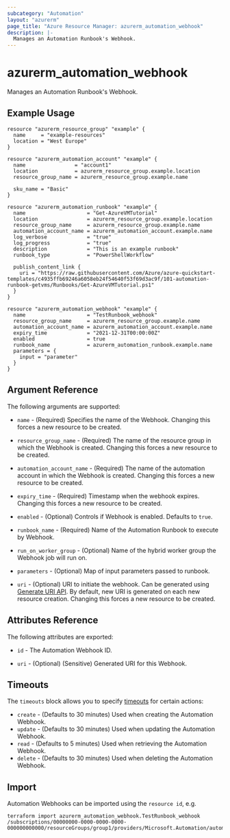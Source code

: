 ```yaml
---
subcategory: "Automation"
layout: "azurerm"
page_title: "Azure Resource Manager: azurerm_automation_webhook"
description: |-
  Manages an Automation Runbook's Webhook.
---
```


# azurerm_automation_webhook

Manages an Automation Runbook's Webhook.

## Example Usage

```hcl
resource "azurerm_resource_group" "example" {
  name     = "example-resources"
  location = "West Europe"
}

resource "azurerm_automation_account" "example" {
  name                = "account1"
  location            = azurerm_resource_group.example.location
  resource_group_name = azurerm_resource_group.example.name

  sku_name = "Basic"
}

resource "azurerm_automation_runbook" "example" {
  name                    = "Get-AzureVMTutorial"
  location                = azurerm_resource_group.example.location
  resource_group_name     = azurerm_resource_group.example.name
  automation_account_name = azurerm_automation_account.example.name
  log_verbose             = "true"
  log_progress            = "true"
  description             = "This is an example runbook"
  runbook_type            = "PowerShellWorkflow"

  publish_content_link {
    uri = "https://raw.githubusercontent.com/Azure/azure-quickstart-templates/c4935ffb69246a6058eb24f54640f53f69d3ac9f/101-automation-runbook-getvms/Runbooks/Get-AzureVMTutorial.ps1"
  }
}

resource "azurerm_automation_webhook" "example" {
  name                    = "TestRunbook_webhook"
  resource_group_name     = azurerm_resource_group.example.name
  automation_account_name = azurerm_automation_account.example.name
  expiry_time             = "2021-12-31T00:00:00Z"
  enabled                 = true
  runbook_name            = azurerm_automation_runbook.example.name
  parameters = {
    input = "parameter"
  }
}
```

## Argument Reference

The following arguments are supported:

* `name` - (Required) Specifies the name of the Webhook. Changing this forces a new resource to be created.

* `resource_group_name` - (Required) The name of the resource group in which the Webhook is created. Changing this forces a new resource to be created.

* `automation_account_name` - (Required) The name of the automation account in which the Webhook is created. Changing this forces a new resource to be created.

* `expiry_time` - (Required) Timestamp when the webhook expires. Changing this forces a new resource to be created.

* `enabled` - (Optional) Controls if Webhook is enabled. Defaults to `true`.

* `runbook_name` - (Required) Name of the Automation Runbook to execute by Webhook.

* `run_on_worker_group` - (Optional) Name of the hybrid worker group the Webhook job will run on.

* `parameters` - (Optional) Map of input parameters passed to runbook.

* `uri` - (Optional) URI to initiate the webhook. Can be generated using [Generate URI API](https://docs.microsoft.com/rest/api/automation/webhook/generate-uri). By default, new URI is generated on each new resource creation. Changing this forces a new resource to be created. 

## Attributes Reference

The following attributes are exported:

* `id` - The Automation Webhook ID.

* `uri` - (Optional) (Sensitive) Generated URI for this Webhook.

## Timeouts

The `timeouts` block allows you to specify [timeouts](https://www.terraform.io/language/resources/syntax#operation-timeouts) for certain actions:

* `create` - (Defaults to 30 minutes) Used when creating the Automation Webhook.
* `update` - (Defaults to 30 minutes) Used when updating the Automation Webhook.
* `read` - (Defaults to 5 minutes) Used when retrieving the Automation Webhook.
* `delete` - (Defaults to 30 minutes) Used when deleting the Automation Webhook.

## Import

Automation Webhooks can be imported using the `resource id`, e.g.

```shell
terraform import azurerm_automation_webhook.TestRunbook_webhook /subscriptions/00000000-0000-0000-0000-000000000000/resourceGroups/group1/providers/Microsoft.Automation/automationAccounts/account1/webHooks/TestRunbook_webhook
```
